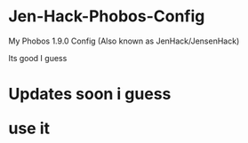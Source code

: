 # Jen-Hack-Phobos-Config
My Phobos 1.9.0 Config (Also known as JenHack/JensenHack)

Its good I guess

<h1> Updates soon i guess































































































use it
